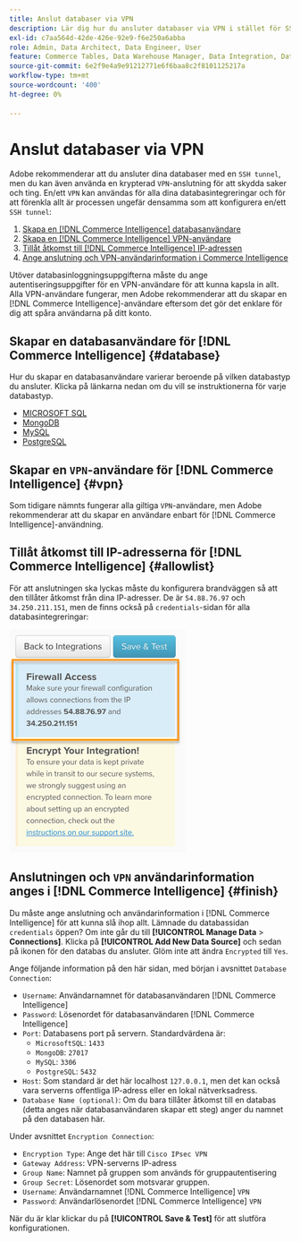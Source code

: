 ```yaml
---
title: Anslut databaser via VPN
description: Lär dig hur du ansluter databaser via VPN i stället för SSH-tunneln.
exl-id: c7aa564d-42de-426e-92e9-f6e250a6abba
role: Admin, Data Architect, Data Engineer, User
feature: Commerce Tables, Data Warehouse Manager, Data Integration, Data Import/Export
source-git-commit: 6e2f9e4a9e91212771e6f6baa8c2f8101125217a
workflow-type: tm+mt
source-wordcount: '400'
ht-degree: 0%

---
```


# Anslut databaser via VPN

Adobe rekommenderar att du ansluter dina databaser med en `SSH tunnel`, men du kan även använda en krypterad `VPN`-anslutning för att skydda saker och ting. En/ett `VPN` kan användas för alla dina databasintegreringar och för att förenkla allt är processen ungefär densamma som att konfigurera en/ett `SSH tunnel`:

1. [Skapa en [!DNL Commerce Intelligence] databasanvändare](#database)
1. [Skapa en  [!DNL Commerce Intelligence] VPN-användare](#vpn)
1. [Tillåt åtkomst till  [!DNL Commerce Intelligence] IP-adressen](#allowlist)
1. [Ange anslutning och VPN-användarinformation i Commerce Intelligence](#finish)

Utöver databasinloggningsuppgifterna måste du ange autentiseringsuppgifter för en VPN-användare för att kunna kapsla in allt. Alla VPN-användare fungerar, men Adobe rekommenderar att du skapar en [!DNL Commerce Intelligence]-användare eftersom det gör det enklare för dig att spåra användarna på ditt konto.

## Skapar en databasanvändare för [!DNL Commerce Intelligence] {#database}

Hur du skapar en databasanvändare varierar beroende på vilken databastyp du ansluter. Klicka på länkarna nedan om du vill se instruktionerna för varje databastyp.

* [MICROSOFT SQL](../integrations/microsoft-sql-server.md)
* [MongoDB](../integrations/databases-via-a-vpn.md)
* [MySQL](../integrations/mysql-via-a-direct-connection.md)
* [PostgreSQL](../integrations/postgresql.md)

## Skapar en `VPN`-användare för [!DNL Commerce Intelligence] {#vpn}

Som tidigare nämnts fungerar alla giltiga `VPN`-användare, men Adobe rekommenderar att du skapar en användare enbart för [!DNL Commerce Intelligence]-användning.

## Tillåt åtkomst till IP-adresserna för [!DNL Commerce Intelligence] {#allowlist}

För att anslutningen ska lyckas måste du konfigurera brandväggen så att den tillåter åtkomst från dina IP-adresser. De är `54.88.76.97` och `34.250.211.151`, men de finns också på `credentials`-sidan för alla databasintegreringar:

![MBI_Allow_Access_IPs.png](../../../assets/MBI_allow_access_IPs.png)

## Anslutningen och `VPN` användarinformation anges i [!DNL Commerce Intelligence] {#finish}

Du måste ange anslutning och användarinformation i [!DNL Commerce Intelligence] för att kunna slå ihop allt. Lämnade du databassidan `credentials` öppen? Om inte går du till **[!UICONTROL Manage Data** > **Connections]**. Klicka på **[!UICONTROL Add New Data Source]** och sedan på ikonen för den databas du ansluter. Glöm inte att ändra `Encrypted` till `Yes`.

Ange följande information på den här sidan, med början i avsnittet `Database Connection`:

* `Username`: Användarnamnet för databasanvändaren [!DNL Commerce Intelligence]
* `Password`: Lösenordet för databasanvändaren [!DNL Commerce Intelligence]
* `Port`: Databasens port på servern. Standardvärdena är:
   * `MicrosoftSQL`: `1433`
   * `MongoDB`: `27017`
   * `MySQL`: `3306`
   * `PostgreSQL`: `5432`
* `Host`: Som standard är det här localhost `127.0.0.1`, men det kan också vara serverns offentliga IP-adress eller en lokal nätverksadress.
* `Database Name (optional)`: Om du bara tillåter åtkomst till en databas (detta anges när databasanvändaren skapar ett steg) anger du namnet på den databasen här.

Under avsnittet `Encryption Connection`:

* `Encryption Type`: Ange det här till `Cisco IPsec VPN`
* `Gateway Address`: VPN-serverns IP-adress
* `Group Name`: Namnet på gruppen som används för gruppautentisering
* `Group Secret`: Lösenordet som motsvarar gruppen.
* `Username`: Användarnamnet [!DNL Commerce Intelligence] `VPN`
* `Password`: Användarlösenordet [!DNL Commerce Intelligence] `VPN`

När du är klar klickar du på **[!UICONTROL Save & Test]** för att slutföra konfigurationen.
